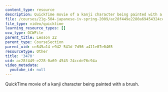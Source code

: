 ```yaml
---
content_type: resource
description: QuickTime movie of a kanji character being painted with a brush.
file: /courses/21g-504-japanese-iv-spring-2009/ac28f449e2280a69454324ccde76c94a_3470.mov
file_type: video/quicktime
learning_resource_types: []
ocw_type: OCWFile
parent_title: Lesson 22
parent_type: CourseSection
parent_uid: ce845a14-e942-541d-7d56-a411e07e0465
resourcetype: Other
title: '3470'
uid: ac28f449-e228-0a69-4543-24ccde76c94a
video_metadata:
  youtube_id: null
---
```

QuickTime movie of a kanji character being painted with a brush.

